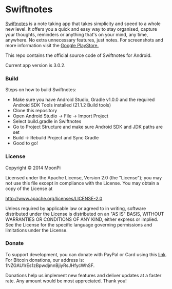 # Swiftnotes

[Swiftnotes](https://play.google.com/store/apps/details?id=com.moonpi.swiftnotes) is a note taking app that takes simplicity and speed to a whole new level. It offers you a quick and easy way to stay organised, capture your thoughts, reminders or anything that's on your mind, any time, anywhere. No extra unnecessary features, just notes. For screenshots and more information visit the [Google PlayStore.](https://play.google.com/store/apps/details?id=com.moonpi.swiftnotes)

This repo contains the official source code of Swiftnotes for Android.

Current app version is 3.0.2.

### Build

Steps on how to build Swiftnotes:
- Make sure you have Android Studio, Gradle v1.0.0 and the required Android SDK Tools installed (21.1.2 Build tools)
- Clone this repository
- Open Android Studio -> File -> Import Project
- Select build.gradle in Swiftnotes
- Go to Project Structure and make sure Android SDK and JDK paths are set
- Build -> Rebuild Project and Sync Gradle
- Good to go!

### License

Copyright &copy; 2014 MoonPi

Licensed under the Apache License, Version 2.0 (the "License"); you may not use this file except in compliance with the License. You may obtain a copy of the License at

http://www.apache.org/licenses/LICENSE-2.0

Unless required by applicable law or agreed to in writing, software distributed under the License is distributed on an "AS IS" BASIS, WITHOUT WARRANTIES OR CONDITIONS OF ANY KIND, either express or implied. See the License for the specific language governing permissions and limitations under the License.

### Donate

To support development, you can donate with PayPal or Card using this [link](http://goo.gl/TQRlTa). For Bitcoin donations, our address is: 1NZGAU1rEs1zBpwdjmnBjiyRsJHfycWhSF. 

Donations help us implement new features and deliver updates at a faster rate. Any amount would be most appreciated. Thank you!
